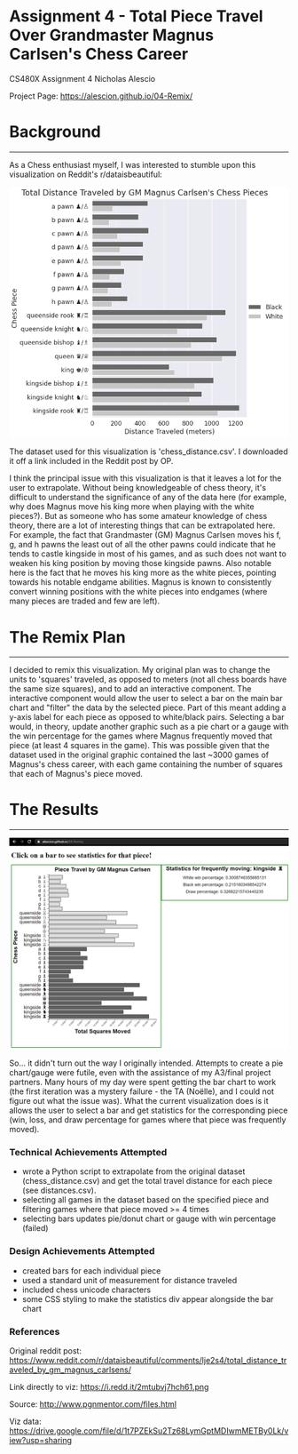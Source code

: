 # Assignment 4 - Total Piece Travel Over Grandmaster Magnus Carlsen's Chess Career

CS480X Assignment 4
Nicholas Alescio

Project Page: https://alescion.github.io/04-Remix/


# Background
---
As a Chess enthusiast myself, I was interested to stumble upon this visualization on Reddit's r/dataisbeautiful:

![original_viz](viz.png)

The dataset used for this visualization is 'chess_distance.csv'. I downloaded it off a link included in the Reddit post by OP.

I think the principal issue with this visualization is that it leaves a lot for the user to extrapolate. Without being knowledgeable of chess theory, it's difficult to understand the significance of any of the data here (for example, why does Magnus move his king more when playing with the white pieces?). But as someone who has some amateur knowledge of chess theory, there are a lot of interesting things that can be extrapolated here. For example, the fact that Grandmaster (GM) Magnus Carlsen moves his f, g, and h pawns the least out of all the other pawns could indicate that he tends to castle kingside in most of his games, and as such does not want to weaken his king position by moving those kingside pawns. Also notable here is the fact that he moves his king more as the white pieces, pointing towards his notable endgame abilities. Magnus is known to consistently convert winning positions with the white pieces into endgames (where many pieces are traded and few are left).


# The Remix Plan
---
I decided to remix this visualization. My original plan was to change the units to 'squares' traveled, as opposed to meters (not all chess boards have the same size squares), and to add an interactive component. The interactive component would allow the user to select a bar on the main bar chart and "filter" the data by the selected piece. Part of this meant adding a y-axis label for each piece as opposed to white/black pairs. Selecting a bar would, in theory, update another graphic such as a pie chart or a gauge with the win percentage for the games where Magnus frequently moved that piece (at least 4 squares in the game). This was possible given that the dataset used in the original graphic contained the last ~3000 games of Magnus's chess career, with each game containing the number of squares that each of Magnus's piece moved.


# The Results
---
![remixed_vis](screenshot.png)

So... it didn't turn out the way I originally intended. Attempts to create a pie chart/gauge were futile, even with the assistance of my A3/final project partners. Many hours of my day were spent getting the bar chart to work (the first iteration was a mystery failure - the TA (Noëlle), and I could not figure out what the issue was). What the current visualization does is it allows the user to select a bar and get statistics for the corresponding piece (win, loss, and draw percentage for games where that piece was frequently moved).

### Technical Achievements Attempted
- wrote a Python script to extrapolate from the original dataset (chess_distance.csv) and get the total travel distance for each piece (see distances.csv).
- selecting all games in the dataset based on the specified piece and filtering games where that piece moved >= 4 times
- selecting bars updates pie/donut chart or gauge with win percentage (failed)

### Design Achievements Attempted
- created bars for each individual piece
- used a standard unit of measurement for distance traveled
- included chess unicode characters
- some CSS styling to make the statistics div appear alongside the bar chart

### References
  
Original reddit post: https://www.reddit.com/r/dataisbeautiful/comments/lje2s4/total_distance_traveled_by_gm_magnus_carlsens/

Link directly to viz: https://i.redd.it/2mtubvj7hch61.png

Source: http://www.pgnmentor.com/files.html

Viz data: https://drive.google.com/file/d/1t7PZEkSu2Tz68LymGptMDIwmMETBy0Lk/view?usp=sharing
